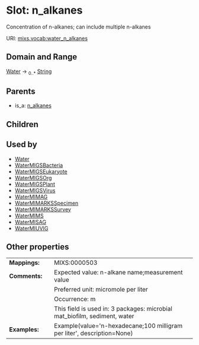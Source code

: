 
# Slot: n_alkanes


Concentration of n-alkanes; can include multiple n-alkanes

URI: [mixs.vocab:water_n_alkanes](https://w3id.org/mixs/vocab/water_n_alkanes)


## Domain and Range

[Water](Water.md) &#8594;  <sub>0..\*</sub> [String](types/String.md)

## Parents

 *  is_a: [n_alkanes](n_alkanes.md)

## Children


## Used by

 * [Water](Water.md)
 * [WaterMIGSBacteria](WaterMIGSBacteria.md)
 * [WaterMIGSEukaryote](WaterMIGSEukaryote.md)
 * [WaterMIGSOrg](WaterMIGSOrg.md)
 * [WaterMIGSPlant](WaterMIGSPlant.md)
 * [WaterMIGSVirus](WaterMIGSVirus.md)
 * [WaterMIMAG](WaterMIMAG.md)
 * [WaterMIMARKSSpecimen](WaterMIMARKSSpecimen.md)
 * [WaterMIMARKSSurvey](WaterMIMARKSSurvey.md)
 * [WaterMIMS](WaterMIMS.md)
 * [WaterMISAG](WaterMISAG.md)
 * [WaterMIUVIG](WaterMIUVIG.md)

## Other properties

|  |  |  |
| --- | --- | --- |
| **Mappings:** | | MIXS:0000503 |
| **Comments:** | | Expected value: n-alkane name;measurement value |
|  | | Preferred unit: micromole per liter |
|  | | Occurrence: m |
|  | | This field is used in: 3 packages: microbial mat_biofilm, sediment, water |
| **Examples:** | | Example(value='n-hexadecane;100 milligram per liter', description=None) |

